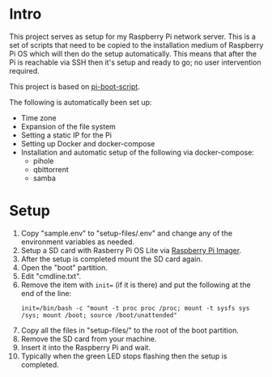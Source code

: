 # Intro

This project serves as setup for my Raspberry Pi network server. This is a
set of scripts that need to be copied to the installation medium of Raspberry
Pi OS which will then do the setup automatically. This means that after the Pi
is reachable via SSH then it's setup and ready to go; no user intervention
required.

This project is based on [pi-boot-script](https://gitlab.com/JimDanner/pi-boot-script/-/tree/master).

The following is automatically been set up:

- Time zone
- Expansion of the file system
- Setting a static IP for the Pi
- Setting up Docker and docker-compose
- Installation and automatic setup of the following via docker-compose:
  - pihole
  - qbittorrent
  - samba

# Setup

1. Copy "sample.env" to "setup-files/.env" and change any of the environment
   variables as needed.
2. Setup a SD card with Rasberry Pi OS Lite via
   [Raspberry Pi Imager](https://www.raspberrypi.org/software/).
3. After the setup is completed mount the SD card again.
4. Open the "boot" partition.
5. Edit "cmdline.txt".
6. Remove the item with `init=` (if it is there) and put the following at the
   end of the line:
   ```
   init=/bin/bash -c "mount -t proc proc /proc; mount -t sysfs sys /sys; mount /boot; source /boot/unattended"
   ```
7. Copy all the files in "setup-files/" to the root of the boot partition.
8. Remove the SD card from your machine.
9. Insert it into the Raspberry Pi and wait.
10. Typically when the green LED stops flashing then the setup is completed.

